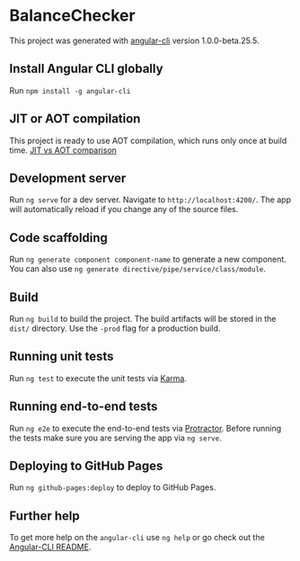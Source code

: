# BalanceChecker

This project was generated with [angular-cli](https://github.com/angular/angular-cli) version 1.0.0-beta.25.5.

## Install Angular CLI globally

Run `npm install -g angular-cli`

## JIT or AOT compilation

This project is ready to use AOT compilation, which runs only once at build time. 
[JIT vs AOT comparison](https://angular.io/docs/ts/latest/cookbook/aot-compiler.html#!#aot-jit)

## Development server
Run `ng serve` for a dev server. Navigate to `http://localhost:4200/`. The app will automatically reload if you change any of the source files.

## Code scaffolding

Run `ng generate component component-name` to generate a new component. You can also use `ng generate directive/pipe/service/class/module`.

## Build

Run `ng build` to build the project. The build artifacts will be stored in the `dist/` directory. Use the `-prod` flag for a production build.

## Running unit tests

Run `ng test` to execute the unit tests via [Karma](https://karma-runner.github.io).

## Running end-to-end tests

Run `ng e2e` to execute the end-to-end tests via [Protractor](http://www.protractortest.org/).
Before running the tests make sure you are serving the app via `ng serve`.

## Deploying to GitHub Pages

Run `ng github-pages:deploy` to deploy to GitHub Pages.

## Further help

To get more help on the `angular-cli` use `ng help` or go check out the [Angular-CLI README](https://github.com/angular/angular-cli/blob/master/README.md).
